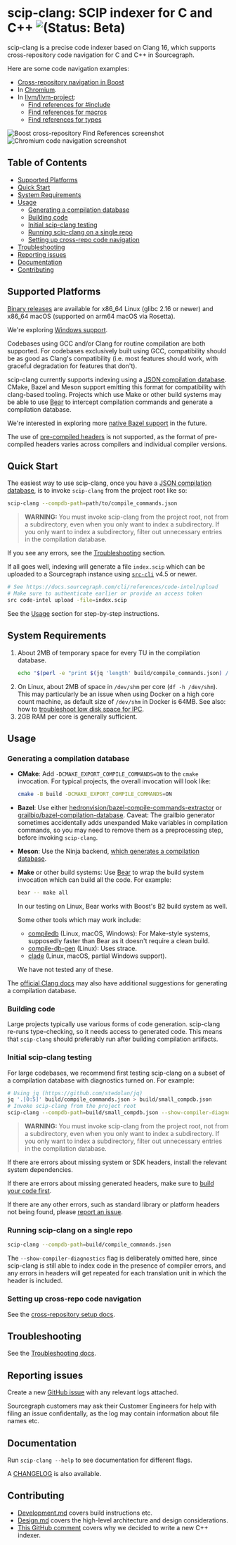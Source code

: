 # scip-clang: SCIP indexer for C and C++ ![(Status: Beta)](https://img.shields.io/badge/status-beta-yellow?style=flat)

scip-clang is a precise code indexer based on Clang 16,
which supports cross-repository code navigation for C and C++
in Sourcegraph.

Here are some code navigation examples:
- [Cross-repository navigation in Boost](https://sourcegraph.com/github.com/boostorg/assert@f10ddd608e087a89ee5bfc41cf2987cc5ef61473/-/blob/include/boost/assert.hpp?L60:10-60:22#tab=references)
- In [Chromium](https://sourcegraph.com/github.com/chromium/chromium@b21c706/-/blob/base/atomic_ref_count.h?L19:7-19:21#tab=references).
- In [llvm/llvm-project](https://sourcegraph.com/github.com/llvm/llvm-project):
  - [Find references for #include](https://sourcegraph.com/github.com/llvm/llvm-project@97a03eb2eb5acf269db6253fe540626b52950f97/-/blob/llvm/include/llvm/ADT/SmallSet.h?L1:1-1:81#tab=references)
  - [Find references for macros](https://sourcegraph.com/github.com/llvm/llvm-project@daad48d6b236d74c6b29daebba46289b98104241/-/blob/llvm/include/llvm/Support/Debug.h?L101:9-101:19#tab=references)
  - [Find references for types](https://sourcegraph.com/github.com/llvm/llvm-project@daad48d6b236d74c6b29daebba46289b98104241/-/blob/clang/include/clang/AST/ASTContext.h?L1472:34-1472:45#tab=references)

<picture>
  <source media="(prefers-color-scheme: dark)" srcset="https://github.com/sourcegraph/scip-clang/assets/93103176/08b3aa95-c3ee-4c56-9920-20dfa4a7070d">
  <img alt="Boost cross-repository Find References screenshot" src="https://github.com/sourcegraph/scip-clang/assets/93103176/1baf9a40-37ac-4896-bd1b-dc453730f91b">
</picture>

<picture>
  <source media="(prefers-color-scheme: dark)" srcset="https://github.com/sourcegraph/scip-clang/assets/93103176/54cc557e-16c8-4890-b9d1-b40d6e215084">
  <img alt="Chromium code navigation screenshot" src="https://github.com/sourcegraph/scip-clang/assets/93103176/55ec1429-eef0-4b7d-a99a-0c3c6af23e92">
</picture>

## Table of Contents

- [Supported Platforms](#supported-platforms)
- [Quick Start](#quick-start)
- [System Requirements](#system-requirements)
- [Usage](#usage)
  - [Generating a compilation database](#generating-a-compilation-database)
  - [Building code](#building-code)
  - [Initial scip-clang testing](#initial-scip-clang-testing)
  - [Running scip-clang on a single repo](#running-scip-clang-on-the-entire-codebase)
  - [Setting up cross-repo code navigation](#setting-up-cross-repo-code-navigation)
- [Troubleshooting](#troubleshooting)
- [Reporting issues](#reporting-issues)
- [Documentation](#documentation)
- [Contributing](#contributing)

## Supported Platforms

[Binary releases](https://github.com/sourcegraph/scip-clang/releases)
are available for x86_64 Linux (glibc 2.16 or newer) and x86_64 macOS
(supported on arm64 macOS via Rosetta).

We're exploring [Windows support](https://github.com/sourcegraph/scip-clang/issues/170).

Codebases using GCC and/or Clang for routine compilation
are both supported. For codebases exclusively built using GCC,
compatibility should be as good as Clang's compatibility
(i.e. most features should work, with graceful degradation
for features that don't).

scip-clang currently supports indexing using a
[JSON compilation database][].
CMake, Bazel and Meson support emitting this format
for compatibility with clang-based tooling.
Projects which use Make or other build systems may
be able to use [Bear](https://github.com/rizsotto/Bear)
to intercept compilation commands and generate a compilation database.

We're interested in exploring more
[native Bazel support](https://github.com/sourcegraph/scip-clang/issues/182) in the future.

The use of [pre-compiled headers](https://en.wikipedia.org/wiki/Precompiled_header)
is not supported, as the format of pre-compiled headers varies
across compilers and individual compiler versions.

[JSON compilation database]: https://clang.llvm.org/docs/JSONCompilationDatabase.html

## Quick Start

The easiest way to use scip-clang, once you have a
[JSON compilation database][], is to invoke `scip-clang`
from the project root like so:

```bash
scip-clang --compdb-path=path/to/compile_commands.json
```

> **WARNING:** You must invoke scip-clang from the project root,
> not from a subdirectory, even when you only want to index a subdirectory.
> If you only want to index a subdirectory, filter out unnecessary
> entries in the compilation database.

If you see any errors, see the
[Troubleshooting](#troubleshooting) section.

If all goes well, indexing will generate a file `index.scip`
which can be uploaded to a Sourcegraph instance using
[`src-cli`](https://github.com/sourcegraph/src-cli) v4.5 or newer.

```bash
# See https://docs.sourcegraph.com/cli/references/code-intel/upload
# Make sure to authenticate earlier or provide an access token
src code-intel upload -file=index.scip
```

See the [Usage](#usage) section for step-by-step instructions.

## System Requirements

1. About 2MB of temporary space for every TU in the compilation database.
   ```bash
   echo "$(perl -e "print $(jq 'length' build/compile_commands.json) / 512.0") GB"
   ```
2. On Linux, about 2MB of space in `/dev/shm` per core (`df -h /dev/shm`).
   This may particularly be an issue when using Docker on a high core
   count machine, as default size of `/dev/shm` in Docker is 64MB.
   See also: how to [troubleshoot low disk space for IPC](/docs/Troubleshooting.md#disk-space-for-ipc).
3. 2GB RAM per core is generally sufficient.

## Usage

### Generating a compilation database

- **CMake**: Add `-DCMAKE_EXPORT_COMPILE_COMMANDS=ON`
  to the `cmake` invocation. For typical projects, the overall
  invocation will look like:

  ```bash
  cmake -B build -DCMAKE_EXPORT_COMPILE_COMMANDS=ON
  ```

- **Bazel**: Use either
  [hedronvision/bazel-compile-commands-extractor](bazel-compile-commands-extractor)
  or [grailbio/bazel-compilation-database](https://github.com/grailbio/bazel-compilation-database).
  Caveat: The grailbio generator sometimes accidentally adds
  unexpanded Make variables in compilation commands,
  so you may need to remove them as a preprocessing step,
  before invoking `scip-clang`.

- **Meson**: Use the Ninja backend,
  [which generates a compilation database](https://sourcegraph.com/search?q=context:global+repo:%5Egithub%5C.com/mesonbuild/meson%24+compile_commands.json&patternType=standard&sm=1&groupBy=path).

- **Make** or other build systems: Use [Bear](https://github.com/rizsotto/Bear)
  to wrap the build system invocation which can build all the code. For example:

  ```bash
  bear -- make all
  ```

  In our testing on Linux, Bear works with Boost's B2 build system as well.

  Some other tools which may work include:
  - [compiledb](https://github.com/nickdiego/compiledb) (Linux, macOS, Windows):
    For Make-style systems, supposedly faster than Bear as it doesn't require a clean build.
  - [compile-db-gen](https://github.com/sunlin7/compile-db-gen) (Linux): Uses strace.
  - [clade](https://github.com/17451k/clade) (Linux, macOS, partial Windows support).

  We have not tested any of these.

The [official Clang docs](https://clang.llvm.org/docs/JSONCompilationDatabase.html#supported-systems)
may also have additional suggestions for generating a compilation database.

### Building code

Large projects typically use various forms of code generation.
scip-clang re-runs type-checking, so it needs access
to generated code. This means that `scip-clang` should preferably
run after building compilation artifacts.

### Initial scip-clang testing

For large codebases, we recommend first testing scip-clang
on a subset of a compilation database with diagnostics turned on.
For example:

```bash
# Using jq (https://github.com/stedolan/jq)
jq '.[0:5]' build/compile_commands.json > build/small_compdb.json
# Invoke scip-clang from the project root
scip-clang --compdb-path=build/small_compdb.json --show-compiler-diagnostics
```

> **WARNING:** You must invoke scip-clang from the project root,
> not from a subdirectory, even when you only want to index a subdirectory.
> If you only want to index a subdirectory, filter out unnecessary
> entries in the compilation database.

If there are errors about missing system or SDK headers,
install the relevant system dependencies.

If there are errors about missing generated headers,
make sure to [build your code first](#building-code).

If there are any other errors,
such as standard library or platform headers not being found,
please [report an issue](#reporting-issues).

### Running scip-clang on a single repo

```bash
scip-clang --compdb-path=build/compile_commands.json
```

The `--show-compiler-diagnostics` flag is deliberately omitted here,
since scip-clang is still able to index code in the presence of
compiler errors, and any errors in headers will get repeated
for each translation unit in which the header is included.

### Setting up cross-repo code navigation

See the [cross-repository setup docs](/docs/CrossRepo.md).

## Troubleshooting

See the [Troubleshooting docs](/docs/Troubleshooting.md).

## Reporting issues

Create a new [GitHub issue](https://github.com/sourcegraph/scip-clang/issues/new)
with any relevant logs attached.

Sourcegraph customers may ask their Customer Engineers
for help with filing an issue confidentally, as the log may
contain information about file names etc. 

## Documentation

Run `scip-clang --help` to see documentation for different flags.

A [CHANGELOG](CHANGELOG.md) is also available.

## Contributing

- [Development.md](/docs/Development.md) covers build instructions etc.
- [Design.md](/docs/Design.md) covers the high-level architecture and design considerations.
- [This GitHub comment](https://github.com/sourcegraph/sourcegraph/issues/42280#issuecomment-1352587026)
  covers why we decided to write a new C++ indexer.
